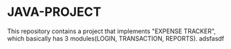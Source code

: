 # JAVA-PROJECT
This repository contains a project that implements "EXPENSE TRACKER", which basically has 3 modules(LOGIN, TRANSACTION, REPORTS).
adsfasdf
